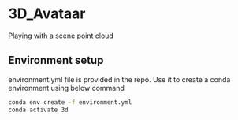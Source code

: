 # 3D_Avataar
Playing with a scene point cloud

## Environment setup
environment.yml file is provided in the repo. Use it to create a conda environment using below command


```bash
conda env create -f environment.yml
conda activate 3d
